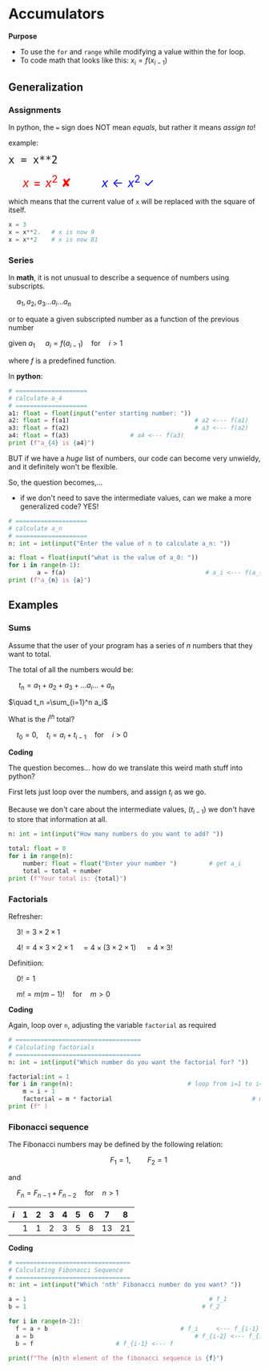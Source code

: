 # Accumulators

**Purpose**

* To use the `for` and `range` while modifying a value within the for loop.
* To code math that looks like this: $x_i = f(x_{i-1})$

## Generalization

### Assignments

In  python, the `=` sign does NOT mean *equals*, but rather it means *assign to*!

example:

<font size=5>`x = x**2` </font>

<font size=5, color='red'>$\quad x = x^2$  ✘</font>  <font size=5, color='blue'>$\quad\quad x \leftarrow x^2$ ✓</font> 

which means that the current value of `x` will be replaced with the square of itself.

```python
x = 3
x = x**2.   # x is now 9
x = x**2    # x is now 81
```

### Series

In **math**, it is not unusual to describe a sequence of numbers using subscripts.

$\quad a_1, a_2, a_3 ... a_i ... a_n$

or to equate a given subscripted number as a function of the previous number

given $a_1$
$\quad a_i = f(a_{i-1})\quad\text{for}\quad i > 1$

where $f$ is a predefined function.

In **python**:

```python
# ====================
# calculate a_4
# ====================
a1: float = float(input("enter starting number: "))
a2: float = f(a1)									# a2 <--- f(a1)
a3: float = f(a2)									# a3 <--- f(a2)
a4: float = f(a3)                 # a4 <--- f(a3)
print (f"a_{4} is {a4}")
```

BUT if we have a *huge* list of numbers, our code can become very unwieldy, and it definitely won't be flexible.

So, the question becomes,...

* if we don't need to save the intermediate values, can we make a more generalized code?  YES!

```python
# ====================
# calculate a_n
# ====================
n: int = int(input("Enter the value of n to calculate a_n: "))

a: float = float(input("what is the value of a_0: "))
for i in range(n-1):
		a = f(a)									   # a_i <--- f(a_{i_1})
print (f"a_{n} is {a}")
```





## Examples

### Sums

Assume that the user of your program has a series of $n$ numbers that they want to total.

The total of all the numbers would be:

 $\quad t_n = a_1 + a_2+ a_3  + ... a_i ... + a_n$

$\quad t_n =\sum_{i=1}^n a_i$



What is the $i^{th}$ total?

$\quad t_0 = 0\text{,}\quad t_i = a_i + t_{i-1}\quad \text{for} \quad i> 0$



**Coding**

The question becomes... how do we translate this weird math stuff into python?

First lets just loop over the numbers, and assign $t_i$ as we go.

Because we don't care about the intermediate values, ($t_{i-1}$) we don't have to store that information at all.

```python
n: int = int(input("How many numbers do you want to add? "))

total: float = 0 																		# t_0 = 0
for i in range(n):	 																# loop from i=0 to i=n-1
  	number: float = float("Enter your number ")			# get a_i
    total = total + number													# t_i <--- t_{i-1} + a_i
print (f"Your total is: {total}")
```



### Factorials

Refresher:

$\quad 3! = 3\times 2\times 1$

$\quad 4! = 4\times 3 \times 2 \times 1 \quad = 4\times(3\times 2\times 1) \quad = 4\times 3!$

Definitiion:

$\quad 0! = 1$

$\quad m! = m (m-1)!\quad \text{for} \quad m>0$



**Coding**

Again, loop over `n`, adjusting the variable `factorial` as required

```python
# ===================================
# Calculating factorials
# ===================================
n: int = int(input("Which number do you want the factorial for? "))

factorial:int = 1																	# n = 1
for i in range(n):                                # loop from i=1 to i=n
  	m = i + 1																			
    factorial = m * factorial		    							# m! <-- m (m-1)!
print (f" )
```



### Fibonacci sequence

The Fibonacci numbers may be defined by the following relation:

$$\quad F_1 = 1, \quad\quad F_2 = 1$$

and

$\quad F_n = F_{n-1} + F_{n-2}\quad\text{for}\quad n > 1$

| $i$    | $1$  | $2$  | $3$  | $4$  | $5$  | $6$  | $7$  | $8$  |
| ----  | ---- | ---- | ---- | ---- | ---- | ---- | ---- | ---- |
|       | $1$  | $1$  | $2$  | $3$  | $5$  | $8$  | $13$ | $21$ |

**Coding**

```python
# ================================
# Calculating Fibonacci Sequence
# ================================
n: int = int(input("Which 'nth' Fibonacci number do you want? "))

a = 1													# f_1
b = 1												  # f_2

for i in range(n-2):
  f = a + b										# f_i     <--- f_{i-1} + f_{i-2}
  a = b												# f_{i-2} <--- f_{i-1}
  b = f                       # f_{i-1} <--- f
  
print(f"The {n}th element of the fibonacci sequence is {f}")
  
```

